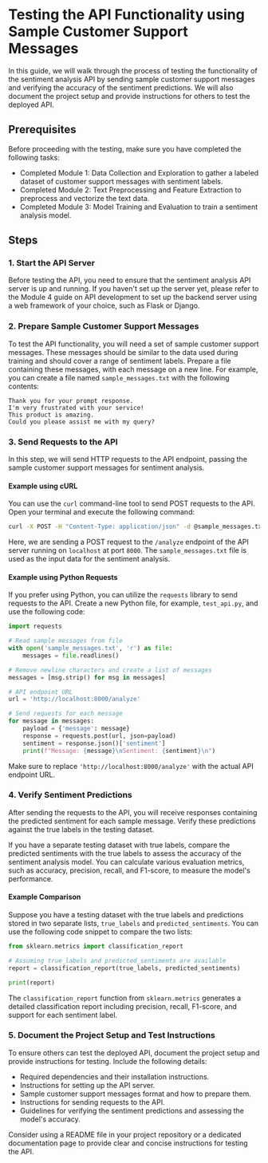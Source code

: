 # Testing the API Functionality using Sample Customer Support Messages

In this guide, we will walk through the process of testing the functionality of the sentiment analysis API by sending sample customer support messages and verifying the accuracy of the sentiment predictions. We will also document the project setup and provide instructions for others to test the deployed API.

## Prerequisites
Before proceeding with the testing, make sure you have completed the following tasks:
- Completed Module 1: Data Collection and Exploration to gather a labeled dataset of customer support messages with sentiment labels.
- Completed Module 2: Text Preprocessing and Feature Extraction to preprocess and vectorize the text data.
- Completed Module 3: Model Training and Evaluation to train a sentiment analysis model.

## Steps

### 1. Start the API Server
Before testing the API, you need to ensure that the sentiment analysis API server is up and running. If you haven't set up the server yet, please refer to the Module 4 guide on API development to set up the backend server using a web framework of your choice, such as Flask or Django.

### 2. Prepare Sample Customer Support Messages
To test the API functionality, you will need a set of sample customer support messages. These messages should be similar to the data used during training and should cover a range of sentiment labels. Prepare a file containing these messages, with each message on a new line. For example, you can create a file named `sample_messages.txt` with the following contents:

```
Thank you for your prompt response.
I'm very frustrated with your service!
This product is amazing.
Could you please assist me with my query?
```

### 3. Send Requests to the API
In this step, we will send HTTP requests to the API endpoint, passing the sample customer support messages for sentiment analysis.

#### Example using cURL
You can use the `curl` command-line tool to send POST requests to the API. Open your terminal and execute the following command:

```bash
curl -X POST -H "Content-Type: application/json" -d @sample_messages.txt http://localhost:8000/analyze
```

Here, we are sending a POST request to the `/analyze` endpoint of the API server running on `localhost` at port `8000`. The `sample_messages.txt` file is used as the input data for the sentiment analysis.

#### Example using Python Requests
If you prefer using Python, you can utilize the `requests` library to send requests to the API. Create a new Python file, for example, `test_api.py`, and use the following code:

```python
import requests

# Read sample messages from file
with open('sample_messages.txt', 'r') as file:
    messages = file.readlines()

# Remove newline characters and create a list of messages
messages = [msg.strip() for msg in messages]

# API endpoint URL
url = 'http://localhost:8000/analyze'

# Send requests for each message
for message in messages:
    payload = {'message': message}
    response = requests.post(url, json=payload)
    sentiment = response.json()['sentiment']
    print(f"Message: {message}\nSentiment: {sentiment}\n")
```

Make sure to replace `'http://localhost:8000/analyze'` with the actual API endpoint URL.

### 4. Verify Sentiment Predictions
After sending the requests to the API, you will receive responses containing the predicted sentiment for each sample message. Verify these predictions against the true labels in the testing dataset.

If you have a separate testing dataset with true labels, compare the predicted sentiments with the true labels to assess the accuracy of the sentiment analysis model. You can calculate various evaluation metrics, such as accuracy, precision, recall, and F1-score, to measure the model's performance.

#### Example Comparison
Suppose you have a testing dataset with the true labels and predictions stored in two separate lists, `true_labels` and `predicted_sentiments`. You can use the following code snippet to compare the two lists:

```python
from sklearn.metrics import classification_report

# Assuming true_labels and predicted_sentiments are available
report = classification_report(true_labels, predicted_sentiments)

print(report)
```

The `classification_report` function from `sklearn.metrics` generates a detailed classification report including precision, recall, F1-score, and support for each sentiment label.

### 5. Document the Project Setup and Test Instructions
To ensure others can test the deployed API, document the project setup and provide instructions for testing. Include the following details:

- Required dependencies and their installation instructions.
- Instructions for setting up the API server.
- Sample customer support messages format and how to prepare them.
- Instructions for sending requests to the API.
- Guidelines for verifying the sentiment predictions and assessing the model's accuracy.

Consider using a README file in your project repository or a dedicated documentation page to provide clear and concise instructions for testing the API.

